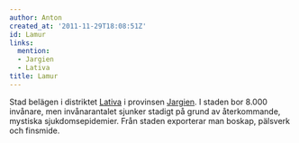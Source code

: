 ```yaml
---
author: Anton
created_at: '2011-11-29T18:08:51Z'
id: Lamur
links:
  mention:
  - Jargien
  - Lativa
title: Lamur
---
```


Stad belägen i distriktet [Lativa] i provinsen [Jargien]. I staden bor 8.000 invånare, men
invånarantalet sjunker stadigt på grund av återkommande, mystiska sjukdomsepidemier. Från staden
exporterar man boskap, pälsverk och finsmide.

  [Lativa]: Lativa
  [Jargien]: Jargien
